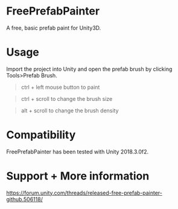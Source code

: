 
# FreePrefabPainter
A free, basic prefab paint for Unity3D.

# Usage
Import the project into Unity and open the prefab brush by clicking Tools>Prefab Brush.

> ctrl + left mouse button to paint

> ctrl + scroll to change the brush size

> alt + scroll to change the brush density

# Compatibility
FreePrefabPainter has been tested with Unity 2018.3.0f2.

# Support + More information
https://forum.unity.com/threads/released-free-prefab-painter-github.506118/
